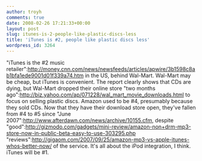 ```yaml
---
author: troyh
comments: true
date: 2008-02-26 17:21:33+00:00
layout: post
slug: itunes-is-2-people-like-plastic-discs-less
title: 'iTunes is #2, people like plastic discs less'
wordpress_id: 3264
---
```


"iTunes is the #2 music retailer":http://money.cnn.com/news/newsfeeds/articles/apwire/3b1598c8ab1bfa1ede9001d01f339a74.htm in the US, behind Wal-Mart. Wal-Mart may be cheap, but iTunes is convenient. The report clearly shows that CDs are dying, but Wal-Mart dropped their online store "two months ago":http://biz.yahoo.com/ap/071228/wal_mart_movie_downloads.html to focus on selling plastic discs. Amazon used to be #4, presumably because they sold CDs. Now that they have their download store open, they've fallen from #4 to #5 since "June 2007":http://www.afterdawn.com/news/archive/10155.cfm, despite "good":http://gizmodo.com/gadgets/mini-review/amazon-non+drm-mp3-store-now-in-public-beta-easy-to-use-303295.php "reviews":http://gigaom.com/2007/09/25/amazon-mp3-vs-apple-itunes-whos-better-now/ of the service. It's all about the iPod integration, I think. iTunes will be #1.
